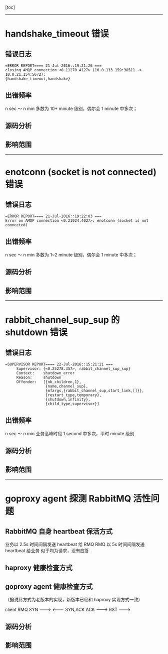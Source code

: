 [toc]


----------

# handshake_timeout 错误

## 错误日志

```shell
=ERROR REPORT==== 21-Jul-2016::19:21:26 ===
closing AMQP connection <0.11270.4127> (10.0.133.159:38511 -> 10.0.21.154:5672):
{handshake_timeout,handshake}
```

## 出错频率

n sec ～ n min
多数为 10+ minute 级别，偶尔会 1 minute 中多次； 

## 源码分析


## 影响范围

----------

# enotconn (socket is not connected) 错误

## 错误日志

```shell
=ERROR REPORT==== 21-Jul-2016::19:22:03 ===
Error on AMQP connection <0.21024.4027>: enotconn (socket is not connected)
```

## 出错频率


n sec ～ n min
多数为 1~2 minute 级别，偶尔会 1 minute 中多次； 

## 源码分析



## 影响范围


----------


# rabbit_channel_sup_sup 的 shutdown 错误 
## 错误日志

```shell
=SUPERVISOR REPORT==== 22-Jul-2016::15:21:21 ===
     Supervisor: {<0.25278.357>, rabbit_channel_sup_sup}
     Context:    shutdown_error
     Reason:     shutdown
     Offender:   [{nb_children,1},
                  {name,channel_sup},
                  {mfargs,{rabbit_channel_sup,start_link,[]}},
                  {restart_type,temporary},
                  {shutdown,infinity},
                  {child_type,supervisor}]
```


## 出错频率


n sec ～ n min
业务高峰时段 1 second  中多次，平时 minute 级别


## 源码分析



## 影响范围


----------

# goproxy agent 探测 RabbitMQ 活性问题

## RabbitMQ 自身 heartbeat 保活方式

业务以 2.5s 时间间隔发送 heartbeat 给 RMQ
RMQ 以 5s 时间间隔发送 heartbeat 给业务
似乎均为请求，没有应答

## haproxy 健康检查方式

## goproxy agent 健康检查方式

（据说此方式为老版本的实现，新版本已经和 haproxy 实现方式一致）

client             RMQ
SYN  ———> 
        <———   SYN,ACK
 ACK ———>
 RST ———>

## 源码分析



## 影响范围










